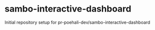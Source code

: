 # sambo-interactive-dashboard

Initial repository setup for pr-poehali-dev/sambo-interactive-dashboard